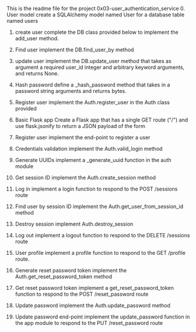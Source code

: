 This is the readme file for the project 0x03-user_authentication_service
0. User model
 create a SQLAlchemy model named User for a database table named users

1. create user
complete the DB class provided below to implement the add_user method.

2. Find user
implement the DB.find_user_by method

3. update user
implement the DB.update_user method that takes as argument a required user_id integer and arbitrary keyword arguments, and returns None.

4. Hash password
define a _hash_password method that takes in a password string arguments and returns bytes.

5. Register user
implement the Auth.register_user in the Auth class provided

6. Basic Flask app
Create a Flask app that has a single GET route ("/") and use flask.jsonify to return a JSON payload of the form

7. Register user
implement the end-point to register a user

8. Credentials validation
implement the Auth.valid_login method

9. Generate UUIDs
implement a _generate_uuid function in the auth module

10. Get session ID
implement the Auth.create_session method

11. Log in
implement a login function to respond to the POST /sessions route

12. Find user by session ID
implement the Auth.get_user_from_session_id method

13. Destroy session
implement Auth.destroy_session

14. Log out
 implement a logout function to respond to the DELETE /sessions route

15. User profile
implement a profile function to respond to the GET /profile route.

16. Generate reset password token
implement the Auth.get_reset_password_token method

17. Get reset password token
implement a get_reset_password_token function to respond to the POST /reset_password route

18. Update password
implement the Auth.update_password method

19. Update password end-point
implement the update_password function in the app module to respond to the PUT /reset_password route
